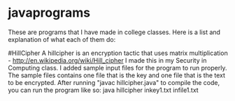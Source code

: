 # javaprograms
These are programs that I have made in college classes.
Here is a list and explanation of what each of them do:

#HillCipher
A hillcipher is an encryption tactic that uses matrix multiplication - http://en.wikipedia.org/wiki/Hill_cipher
I made this in my Security in Computing class. I added sample input files for the program to run properly. The sample files contains one file that is the key and one file that is the text to be encrypted.
After running "javac hillcipher.java" to compile the code, you can run the program like so:
java hillcipher inkey1.txt infile1.txt
